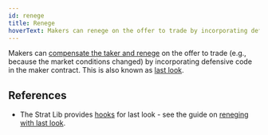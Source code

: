 ```yaml
---
id: renege
title: Renege
hoverText: Makers can renege on the offer to trade by incorporating defensive code in the maker contract (e.g., because the market conditions changed).
---
```


Makers can [compensate the taker and renege](../contracts/background/taker-compensation.md) on the offer to trade (e.g., because the market conditions changed) by incorporating defensive code in the maker contract. This is also known as [last look](/docs/developers/terms/last-look.md).

## References
* The Strat Lib provides [hooks](/docs/developers/terms/hook.md) for last look - see the guide on [reneging with last look](../strat-lib/guides/howToRenege.md).
